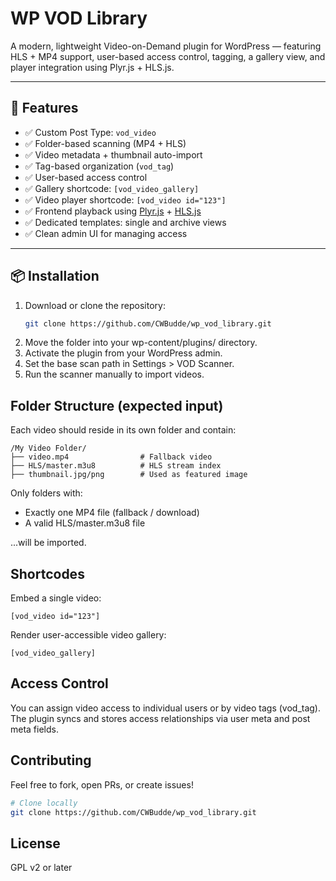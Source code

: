 # WP VOD Library

A modern, lightweight Video-on-Demand plugin for WordPress — featuring HLS + MP4 support, user-based access control, tagging, a gallery view, and player integration using Plyr.js + HLS.js.

---

## 🚀 Features

- ✅ Custom Post Type: `vod_video`
- ✅ Folder-based scanning (MP4 + HLS)
- ✅ Video metadata + thumbnail auto-import
- ✅ Tag-based organization (`vod_tag`)
- ✅ User-based access control
- ✅ Gallery shortcode: `[vod_video_gallery]`
- ✅ Video player shortcode: `[vod_video id="123"]`
- ✅ Frontend playback using [Plyr.js](https://github.com/sampotts/plyr) + [HLS.js](https://github.com/video-dev/hls.js)
- ✅ Dedicated templates: single and archive views
- ✅ Clean admin UI for managing access

---

## 📦 Installation

1. Download or clone the repository:
   ```bash
   git clone https://github.com/CWBudde/wp_vod_library.git
2. Move the folder into your wp-content/plugins/ directory.
3. Activate the plugin from your WordPress admin.
4. Set the base scan path in Settings > VOD Scanner.
5. Run the scanner manually to import videos.

## Folder Structure (expected input)

Each video should reside in its own folder and contain:

```plaintext
/My Video Folder/
├── video.mp4                # Fallback video
├── HLS/master.m3u8          # HLS stream index
├── thumbnail.jpg/png        # Used as featured image
```

Only folders with:

- Exactly one MP4 file (fallback / download)
- A valid HLS/master.m3u8 file

...will be imported.

## Shortcodes

Embed a single video:

```plaintext
[vod_video id="123"]
```

Render user-accessible video gallery:

```plaintext
[vod_video_gallery]
```

## Access Control

You can assign video access to individual users or by video tags (vod_tag). The plugin syncs and stores access relationships via user meta and post meta fields.

## Contributing

Feel free to fork, open PRs, or create issues!

```bash	
# Clone locally
git clone https://github.com/CWBudde/wp_vod_library.git
```

## License

GPL v2 or later
